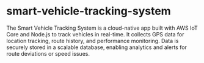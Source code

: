 # smart-vehicle-tracking-system
 The Smart Vehicle Tracking System is a cloud-native app built with AWS IoT Core and Node.js to track vehicles in real-time. It collects GPS data for location tracking, route history, and performance monitoring. Data is securely stored in a scalable database, enabling analytics and alerts for route deviations or speed issues.
